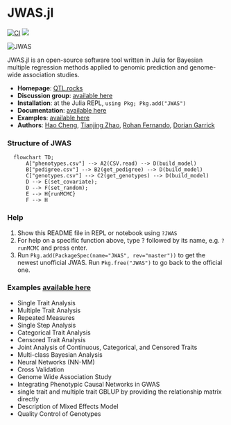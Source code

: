 # JWAS.jl

[![CI](https://github.com/reworkhow/JWAS.jl/actions/workflows/CI.yml/badge.svg)](https://github.com/reworkhow/JWAS.jl/actions/workflows/CI.yml)
[![](https://img.shields.io/badge/docs-latest-blue.svg)](https://reworkhow.github.io/JWAS.jl/latest)
<!---[![](https://img.shields.io/badge/docs-stable-blue.svg)](https://reworkhow.github.io/JWAS.jl/stable)--->

![JWAS](docs/src/assets/JWAS.png)

JWAS.jl is an open-source software tool written in Julia for Bayesian multiple regression methods applied to genomic prediction and genome-wide association studies.

* **Homepage**: [QTL.rocks](https://QTL.rocks)
* **Discussion group**: [available here](https://groups.io/g/qtlrocks)
* **Installation**: at the Julia REPL, `using Pkg; Pkg.add("JWAS")`
* **Documentation**: [available here](http://reworkhow.github.io/JWAS.jl/latest/)
* **Examples**: [available here](https://github.com/reworkhow/JWAS.jl/wiki)
* **Authors**: [Hao Cheng](https://qtl.rocks), [Tianjing Zhao](https://animalscience.unl.edu/faculty-staff/tianjing-zhao), [Rohan Fernando](http://www.ans.iastate.edu/people/rohan-fernando), [Dorian Garrick](http://www.massey.ac.nz/massey/expertise/profile.cfm?stref=600130)



### Structure of JWAS

```mermaid
  flowchart TD;
      A["phenotypes.csv"] --> A2(CSV.read) --> D(build_model)
      B["pedigree.csv"] --> B2(get_pedigree) --> D(build_model)
      C["genotypes.csv"] --> C2(get_genotypes) --> D(build_model)
      D --> E(set_covariate);
      D --> F(set_random);
      E --> H{runMCMC}
      F --> H
```


### Help

1. Show this README file in REPL or notebook using `?JWAS`
2. For help on a specific function above, type ? followed by its name, e.g. `?runMCMC` and press enter.
3. Run `Pkg.add(PackageSpec(name="JWAS", rev="master"))` to get the newest unofficial JWAS. Run `Pkg.free("JWAS")` to go back to the official one.

### Examples [available here](https://github.com/reworkhow/JWAS.jl/wiki)

* Single Trait Analysis
* Multiple Trait Analysis
* Repeated Measures
* Single Step Analysis
* Categorical Trait Analysis
* Censored Trait Analysis
* Joint Analysis of Continuous, Categorical, and Censored Traits
* Multi-class Bayesian Analysis
* Neural Networks (NN-MM)
* Cross Validation
* Genome Wide Association Study
* Integrating Phenotypic Causal Networks in GWAS
* single trait and multiple trait GBLUP by providing the relationship matrix directly
* Description of Mixed Effects Model
* Quality Control of Genotypes

